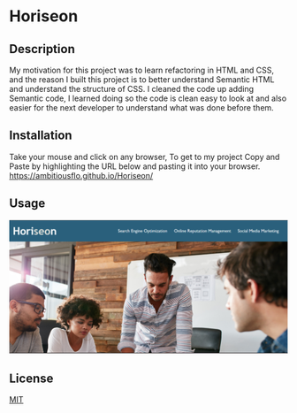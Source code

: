 # Horiseon 

## Description

My motivation for this project was to learn refactoring in HTML and CSS, and the reason I built this project is to better understand Semantic HTML and understand the structure of CSS. I cleaned the code up adding Semantic code, I learned doing so the code is clean easy to look at and also easier for the next developer to understand what was done before them.

## Installation

Take your mouse and click on any browser, To get to my project Copy and Paste by highlighting the URL below and pasting it into your browser.
https://ambitiousflo.github.io/Horiseon/

## Usage

![Screenshot of Horiseon home screen](/assets/images/Screenshot%202023-06-12%20194540.png)

## License

[MIT](https://github.com/git/git-scm.com/blob/main/MIT-LICENSE.txt)

